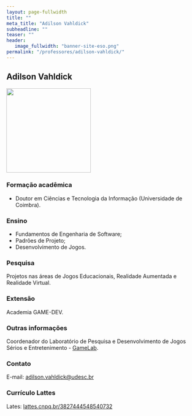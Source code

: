 ```yaml
---
layout: page-fullwidth
title: ""
meta_title: "Adilson Vahldick"
subheadline: ""
teaser: ""
header:
   image_fullwidth: "banner-site-eso.png"
permalink: "/professores/adilson-vahldick/"
---
```


## **Adilson Vahldick**

<img class="img-responsive" src="{{site.urlimg}}foto-professor-adilson.png" width="220"/>

### **Formação acadêmica**

- Doutor em Ciências e Tecnologia da Informação (Universidade de Coimbra).

### **Ensino**

- Fundamentos de Engenharia de Software;
- Padrões de Projeto;
- Desenvolvimento de Jogos.

### **Pesquisa**

Projetos nas áreas de Jogos Educacionais, Realidade Aumentada e Realidade Virtual.

### **Extensão**

Academia GAME-DEV.

### **Outras informações**

Coordenador do Laboratório de Pesquisa e Desenvolvimento de Jogos Sérios e Entretenimento - [GameLab].

### **Contato**

E-mail: adilson.vahldick@udesc.br

### **Currículo Lattes**

Lates: [lattes.cnpq.br/3827444548540732][av]

[av]: http://buscatextual.cnpq.br/buscatextual/visualizacv.do?metodo=apresentar&id=K4711690P0

[gamelab]: https://www.udesc.br/ceavi/gamelab